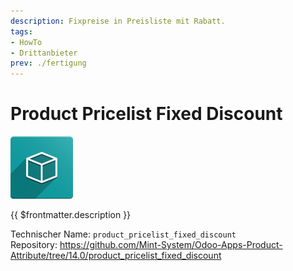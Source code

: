 ```yaml
---
description: Fixpreise in Preisliste mit Rabatt.
tags:
- HowTo
- Drittanbieter
prev: ./fertigung
---
```

# Product Pricelist Fixed Discount
![icon_oms_box](assets/icon_oms_box.png)

{{ $frontmatter.description }}

Technischer Name: `product_pricelist_fixed_discount`\
Repository: <https://github.com/Mint-System/Odoo-Apps-Product-Attribute/tree/14.0/product_pricelist_fixed_discount>

